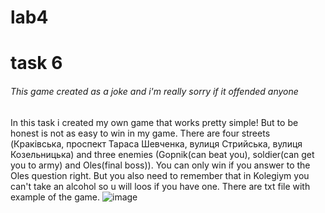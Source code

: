 # lab4
# task 6
###### This game created as a joke and i'm really sorry if it offended anyone
In this task i created my own game that works pretty simple! But to be honest is not as easy to win in my game. There are four streets (Краківська, проспект Тараса Шевченка, вулиця Стрийська, вулиця Козельницька) and three enemies (Gopnik(can beat you), soldier(can get you to army) and Oles(final boss)). You can only win if you answer to the Oles question right. But you also need to remember that in Kolegiym you can't take an alcohol so u will loos if you have one.
There are txt file with example of the game.
![image](https://user-images.githubusercontent.com/116552588/224483045-ee746957-dfac-49b0-ba81-447a3499d671.png)

